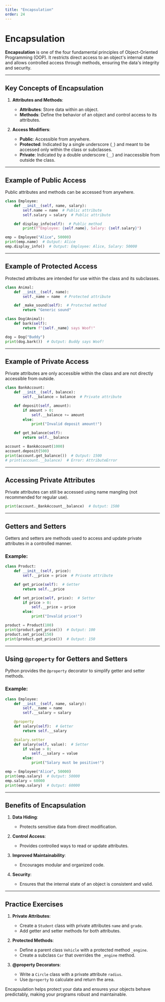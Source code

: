 ```yaml
---
title: "Encapsulation"
order: 24
---
```


# Encapsulation

**Encapsulation** is one of the four fundamental principles of Object-Oriented Programming (OOP). It restricts direct access to an object's internal state and allows controlled access through methods, ensuring the data's integrity and security.

---

## Key Concepts of Encapsulation

1. **Attributes and Methods**:
   - **Attributes**: Store data within an object.
   - **Methods**: Define the behavior of an object and control access to its attributes.

2. **Access Modifiers**:
   - **Public**: Accessible from anywhere.
   - **Protected**: Indicated by a single underscore (`_`) and meant to be accessed only within the class or subclasses.
   - **Private**: Indicated by a double underscore (`__`) and inaccessible from outside the class.

---

## Example of Public Access

Public attributes and methods can be accessed from anywhere.

```python
class Employee:
    def __init__(self, name, salary):
        self.name = name  # Public attribute
        self.salary = salary  # Public attribute

    def display_info(self):  # Public method
        print(f"Employee: {self.name}, Salary: {self.salary}")

emp = Employee("Alice", 50000)
print(emp.name)  # Output: Alice
emp.display_info()  # Output: Employee: Alice, Salary: 50000
```

---

## Example of Protected Access

Protected attributes are intended for use within the class and its subclasses.

```python
class Animal:
    def __init__(self, name):
        self._name = name  # Protected attribute

    def _make_sound(self):  # Protected method
        return "Generic sound"

class Dog(Animal):
    def bark(self):
        return f"{self._name} says Woof!"

dog = Dog("Buddy")
print(dog.bark())  # Output: Buddy says Woof!
```

---

## Example of Private Access

Private attributes are only accessible within the class and are not directly accessible from outside.

```python
class BankAccount:
    def __init__(self, balance):
        self.__balance = balance  # Private attribute

    def deposit(self, amount):
        if amount > 0:
            self.__balance += amount
        else:
            print("Invalid deposit amount!")

    def get_balance(self):
        return self.__balance

account = BankAccount(1000)
account.deposit(500)
print(account.get_balance())  # Output: 1500
# print(account.__balance)  # Error: AttributeError
```

---

## Accessing Private Attributes

Private attributes can still be accessed using name mangling (not recommended for regular use).

```python
print(account._BankAccount__balance)  # Output: 1500
```

---

## Getters and Setters

Getters and setters are methods used to access and update private attributes in a controlled manner.

### Example:
```python
class Product:
    def __init__(self, price):
        self.__price = price  # Private attribute

    def get_price(self):  # Getter
        return self.__price

    def set_price(self, price):  # Setter
        if price > 0:
            self.__price = price
        else:
            print("Invalid price!")

product = Product(100)
print(product.get_price())  # Output: 100
product.set_price(150)
print(product.get_price())  # Output: 150
```

---

## Using `@property` for Getters and Setters

Python provides the `@property` decorator to simplify getter and setter methods.

### Example:
```python
class Employee:
    def __init__(self, name, salary):
        self.__name = name
        self.__salary = salary

    @property
    def salary(self):  # Getter
        return self.__salary

    @salary.setter
    def salary(self, value):  # Setter
        if value > 0:
            self.__salary = value
        else:
            print("Salary must be positive!")

emp = Employee("Alice", 50000)
print(emp.salary)  # Output: 50000
emp.salary = 60000
print(emp.salary)  # Output: 60000
```

---

## Benefits of Encapsulation

1. **Data Hiding**:
   - Protects sensitive data from direct modification.

2. **Control Access**:
   - Provides controlled ways to read or update attributes.

3. **Improved Maintainability**:
   - Encourages modular and organized code.

4. **Security**:
   - Ensures that the internal state of an object is consistent and valid.

---

## Practice Exercises

1. **Private Attributes**:
   - Create a `Student` class with private attributes `name` and `grade`.
   - Add getter and setter methods for both attributes.

2. **Protected Methods**:
   - Define a parent class `Vehicle` with a protected method `_engine`.
   - Create a subclass `Car` that overrides the `_engine` method.

3. **@property Decorators**:
   - Write a `Circle` class with a private attribute `radius`.
   - Use `@property` to calculate and return the area.

Encapsulation helps protect your data and ensures your objects behave predictably, making your programs robust and maintainable.